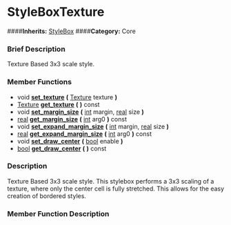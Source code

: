 #  StyleBoxTexture  
####**Inherits:** [StyleBox](class_stylebox)
####**Category:** Core

###  Brief Description  
Texture Based 3x3 scale style.

###  Member Functions 
  * void  **[set&#95;texture](#set_texture)**  **(** [Texture](class_texture) texture  **)**
  * [Texture](class_texture)  **[get&#95;texture](#get_texture)**  **(** **)** const
  * void  **[set&#95;margin&#95;size](#set_margin_size)**  **(** [int](class_int) margin, [real](class_real) size  **)**
  * [real](class_real)  **[get&#95;margin&#95;size](#get_margin_size)**  **(** [int](class_int) arg0  **)** const
  * void  **[set&#95;expand&#95;margin&#95;size](#set_expand_margin_size)**  **(** [int](class_int) margin, [real](class_real) size  **)**
  * [real](class_real)  **[get&#95;expand&#95;margin&#95;size](#get_expand_margin_size)**  **(** [int](class_int) arg0  **)** const
  * void  **[set&#95;draw&#95;center](#set_draw_center)**  **(** [bool](class_bool) enable  **)**
  * [bool](class_bool)  **[get&#95;draw&#95;center](#get_draw_center)**  **(** **)** const

###  Description  
Texture Based 3x3 scale style. This stylebox performs a 3x3 scaling of a texture, where only the center cell is fully stretched. This allows for the easy creation of bordered styles.

###  Member Function Description  
